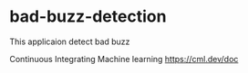 # bad-buzz-detection

This applicaion detect bad buzz

Continuous Integrating Machine learning https://cml.dev/doc
